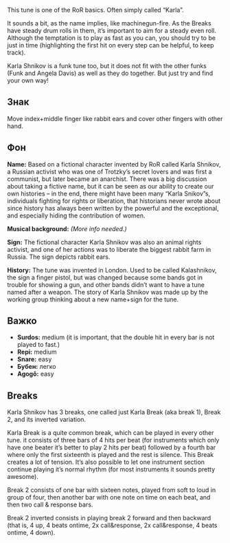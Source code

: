 This tune is one of the RoR basics. Often simply called “Karla”.

It sounds a bit, as the name implies, like machinegun-fire. As the Breaks have
steady drum rolls in them, it’s important to aim for a steady even roll.
Although the temptation is to play as fast as you can, you should try to be just
in time (highlighting the first hit on every step can be helpful, to keep
track).

Karla Shnikov is a funk tune too, but it does not fit with the other funks (Funk
and Angela Davis) as well as they do together. But just try and find your own
way!

## Знак

Move index+middle finger like rabbit ears and cover other fingers with other
hand.

## Фон

**Name:** Based on a fictional character invented by RoR called Karla Shnikov, a
Russian activist who was one of Trotzky’s secret lovers and was first a
communist, but later became an anarchist. There was a big discussion about
taking a fictive name, but it can be seen as our ability to create our own
histories – in the end, there might have been many “Karla Snikov”s, individuals
fighting for rights or liberation, that historians never wrote about since
history has always been written by the powerful and the exceptional, and
especially hiding the contribution of women.

**Musical background:** *(More info needed.)*

**Sign:** The fictional character Karla Shnikov was also an animal rights
activist, and one of her actions was to liberate the biggest rabbit farm in
Russia. The sign depicts rabbit ears.

**History:** The tune was invented in London. Used to be called Kalashnikov, the
sign a finger pistol, but was changed because some bands got in trouble for
showing a gun, and other bands didn’t want to have a tune named after a weapon.
The story of Karla Shnikov was made up by the working group thinking about a new
name+sign for the tune.

## Важко

* **Surdos:** medium (it is important, that the double hit in every bar is not
  played to fast.)
* **Repi:** medium
* **Snare:** easy
* **Бубен:** легко
* **Agogô:** easy

## Breaks

Karla Shnikov has 3 breaks, one called just Karla Break (aka break 1), Break 2,
and its inverted variation.

Karla Break is a quite common break, which can be played in every other tune. it
consists of three bars of 4 hits per beat (for instruments which only have one
beater it’s better to play 2 hits per beat) followed by a fourth bar where only
the first sixteenth is played and the rest is silence. This Break creates a lot
of tension. It’s also possible to let one instrument section continue playing
it’s normal rhythm (for most instruments it sounds pretty awesome).

Break 2 consists of one bar with sixteen notes, played from soft to loud in
group of four, then another bar with one note on time on each beat, and then two
call & response bars.

Break 2 inverted consists in playing break 2 forward and then backward (that is,
4 up, 4 beats ontime, 2x call&response, 2x call&response, 4 beats ontime, 4
down).
